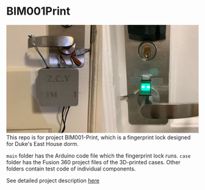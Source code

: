 # BIM001Print

![Cover](util/BIM001.jpg)
This repo is for project BIM001-Print, which is a fingerprint lock designed for Duke's East House dorm.

`main` folder has the Arduino code file which the fingerprint lock runs.
`case` folder has the Fusion 360 project files of the 3D-printed cases.
Other folders contain test code of individual components. 

See detailed project description [here](https://zhouchengyang.com/2021/11/26/BIM001-print/)
